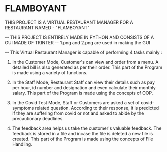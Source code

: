 # FLAMBOYANT

THIS PROJECT IS A VIRTUAL RESTAURANT MANAGER FOR A RESTAURANT NAMED - "FLAMBOYANT"

-- THIS PROJECT IS ENTIRELY MADE IN PYTHON AND CONSISTS OF A GUI MADE OF TKINTER 
-- 1.png and 2.png are used in making the GUI

-- This Virtual Restaurant Manager is capable of performing 4 tasks mainly :

1. In the Customer Mode, Customer's can view and order from a menu. A detailed bill is also generated as per their order. This part of the Program is made using a variety of functions.

2. In the Staff Mode, Restaurant Staff can view their details such as pay per hour, id number and designation and even calculate their monthly salary. This part of the Program is made using the concepts of OOP.

3. In the Covid Test Mode, Staff or Customers are asked a set of covid-symptoms related question. According to their response, it is predicted if they are suffering from covid or not and asked to abide by the precautionary deadlines.

4. The feedback area helps us take the customer's valuable feedback. The feedback is stored in a file and incase the file is deleted a new file is created. This part of the Program is made using the concepts of File Handling.

